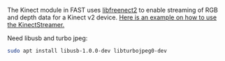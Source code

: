The Kinect module in FAST uses [libfreenect2](https://github.com/OpenKinect/libfreenect2) to enable streaming of RGB and depth data for a Kinect v2 device. [Here is an example on how to use the KinectStreamer.](https://github.com/smistad/FAST/wiki/Example:-Kinect-Streaming)

Need libusb and turbo jpeg:
```bash
sudo apt install libusb-1.0.0-dev libturbojpeg0-dev
```